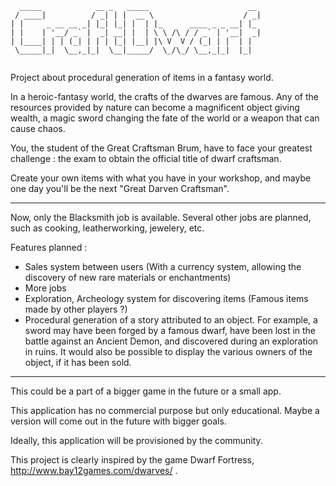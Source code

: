  ```            
   _____            __ _   _____                      __ 
  / ____|          / _| | |  __ \                    / _|
 | |     _ __ __ _| |_| |_| |  | |_      ____ _ _ __| |_ 
 | |    | '__/ _` |  _| __| |  | \ \ /\ / / _` | '__|  _|
 | |____| | | (_| | | | |_| |__| |\ V  V / (_| | |  | |  
  \_____|_|  \__,_|_|  \__|_____/  \_/\_/ \__,_|_|  |_|  
  
  ```
  
  
  
Project about procedural generation of items in a fantasy world.

In a heroic-fantasy world, the crafts of the dwarves are famous. Any of the resources provided by nature can become a magnificent object giving wealth, a magic sword changing the fate of the world or a weapon that can cause chaos.

You, the student of the Great Craftsman Brum, have to face your greatest challenge : the exam to obtain the official title of dwarf craftsman.

Create your own items with what you have in your workshop, and maybe one day you'll be the next "Great Darven Craftsman".


---------------------------------------------------------------------------------------


Now, only the Blacksmith job is available. Several other jobs are planned, such as cooking, leatherworking, jewelery, etc.

Features planned : 

- Sales system between users (With a currency system, allowing the discovery of new rare materials or enchantments)
- More jobs
- Exploration, Archeology system for discovering items (Famous items made by other players ?) 
- Procedural generation of a story attributed to an object. For example, a sword may have been forged by a famous dwarf, have been lost in the battle against an Ancient Demon, and discovered during an exploration in ruins. It would also be possible to display the various owners of the object, if it has been sold.

----------------------

This could be a part of a bigger game in the future or a small app. 

This application has no commercial purpose but only educational. Maybe a version will come out in the future with bigger goals.

Ideally, this application will be provisioned by the community.

This project is clearly inspired by the game Dwarf Fortress, http://www.bay12games.com/dwarves/ .

